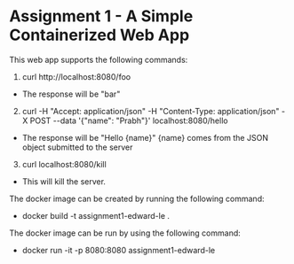 # Assignment 1 - A Simple Containerized Web App

This web app supports the following commands:

1. curl http://localhost:8080/foo
* The response will be "bar"

2. curl -H "Accept: application/json" -H "Content-Type: application/json" -X POST --data '{"name": "Prabh"}' localhost:8080/hello  
* The response will be "Hello {name}" {name} comes from the JSON object submitted to the server

3. curl localhost:8080/kill
* This will kill the server.

The docker image can be created by running the following command:
* docker build -t assignment1-edward-le .

The docker image can be run by using the following command:
* docker run -it -p 8080:8080 assignment1-edward-le